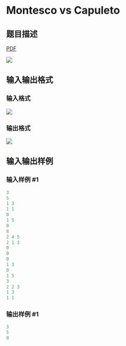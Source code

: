 # Montesco vs Capuleto

## 题目描述

[problemUrl]: https://uva.onlinejudge.org/index.php?option=com_onlinejudge&Itemid=8&category=17&page=show_problem&problem=1446

[PDF](https://uva.onlinejudge.org/external/105/p10505.pdf)

![](https://cdn.luogu.com.cn/upload/vjudge_pic/UVA10505/d6e3119ce038a5c4ad897d9a03045d9e2c6b1983.png)

## 输入输出格式

### 输入格式

![](https://cdn.luogu.com.cn/upload/vjudge_pic/UVA10505/07e211b2c5623030fc334496644c7052288ce053.png)

### 输出格式

![](https://cdn.luogu.com.cn/upload/vjudge_pic/UVA10505/3a3e3c7829a6034c340c47fe52e065b103d584f9.png)

## 输入输出样例

### 输入样例 #1

```cpp
3
5
1 3
1 1
0
1 5
0
8
2 4 5
2 1 3
0
0
0
1 3
0
1 5
3
2 2 3
1 3
1 1
```


### 输出样例 #1

```cpp
3
5
0
```


